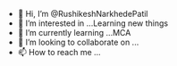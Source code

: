 - 👋 Hi, I’m @RushikeshNarkhedePatil
- 👀 I’m interested in ...Learning new things
- 🌱 I’m currently learning ...MCA
- 💞️ I’m looking to collaborate on ...
- 📫 How to reach me ...

<!---
RushikeshNarkhedePatil/RushikeshNarkhedePatil is a ✨ special ✨ repository because its `README.md` (this file) appears on your GitHub profile.
You can click the Preview link to take a look at your changes.
--->
